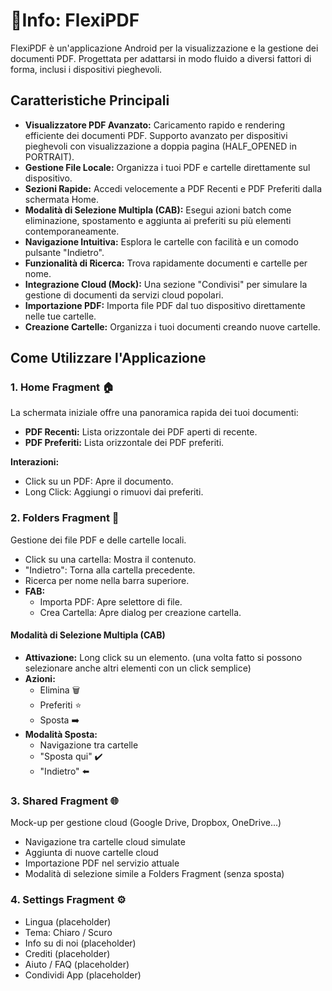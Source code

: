 
  <h1>📄Info: FlexiPDF</h1>
  <p>FlexiPDF è un'applicazione Android per la visualizzazione e la gestione dei documenti PDF.
  Progettata per adattarsi in modo fluido a diversi fattori di forma, inclusi i dispositivi pieghevoli.</p>

  <h2>Caratteristiche Principali</h2>
  <ul>
    <li><strong>Visualizzatore PDF Avanzato:</strong> Caricamento rapido e rendering efficiente dei documenti PDF. Supporto avanzato per dispositivi pieghevoli con visualizzazione a doppia pagina (HALF_OPENED in PORTRAIT).</li>
    <li><strong>Gestione File Locale:</strong> Organizza i tuoi PDF e cartelle direttamente sul dispositivo.</li>
    <li><strong>Sezioni Rapide:</strong> Accedi velocemente a PDF Recenti e PDF Preferiti dalla schermata Home.</li>
    <li><strong>Modalità di Selezione Multipla (CAB):</strong> Esegui azioni batch come eliminazione, spostamento e aggiunta ai preferiti su più elementi contemporaneamente.</li>
    <li><strong>Navigazione Intuitiva:</strong> Esplora le cartelle con facilità e un comodo pulsante "Indietro".</li>
    <li><strong>Funzionalità di Ricerca:</strong> Trova rapidamente documenti e cartelle per nome.</li>
    <li><strong>Integrazione Cloud (Mock):</strong> Una sezione "Condivisi" per simulare la gestione di documenti da servizi cloud popolari.</li>
    <li><strong>Importazione PDF:</strong> Importa file PDF dal tuo dispositivo direttamente nelle tue cartelle.</li>
    <li><strong>Creazione Cartelle:</strong> Organizza i tuoi documenti creando nuove cartelle.</li>
  </ul>

  <h2>Come Utilizzare l'Applicazione</h2>

  <h3>1. Home Fragment 🏠</h3>
  <p>La schermata iniziale offre una panoramica rapida dei tuoi documenti:</p>
  <ul>
    <li><strong>PDF Recenti:</strong> Lista orizzontale dei PDF aperti di recente.</li>
    <li><strong>PDF Preferiti:</strong> Lista orizzontale dei PDF preferiti.</li>
  </ul>
  <p><strong>Interazioni:</strong></p>
  <ul>
    <li>Click su un PDF: Apre il documento.</li>
    <li>Long Click: Aggiungi o rimuovi dai preferiti.</li>
  </ul>

  <h3>2. Folders Fragment 📁</h3>
  <p>Gestione dei file PDF e delle cartelle locali.</p>
  <ul>
    <li>Click su una cartella: Mostra il contenuto.</li>
    <li>"Indietro": Torna alla cartella precedente.</li>
    <li>Ricerca per nome nella barra superiore.</li>
    <li><strong>FAB:</strong>
      <ul>
        <li>Importa PDF: Apre selettore di file.</li>
        <li>Crea Cartella: Apre dialog per creazione cartella.</li>
      </ul>
    </li>
  </ul>

  <h4>Modalità di Selezione Multipla (CAB)</h4>
  <ul>
    <li><strong>Attivazione:</strong> Long click su un elemento. (una volta fatto si possono selezionare anche altri elementi con un click semplice)</li>
    <li><strong>Azioni:</strong>
      <ul>
        <li>Elimina 🗑️</li>
        <li>Preferiti ⭐</li>
        <li>Sposta ➡️</li>
      </ul>
    </li>
    <li><strong>Modalità Sposta:</strong>
      <ul>
        <li>Navigazione tra cartelle</li>
        <li>"Sposta qui" ✔️</li>
        <li>"Indietro" ⬅️</li>
      </ul>
    </li>
  </ul>

  <h3>3. Shared Fragment 🌐</h3>
  <p>Mock-up per gestione cloud (Google Drive, Dropbox, OneDrive...)</p>
  <ul>
    <li>Navigazione tra cartelle cloud simulate</li>
    <li>Aggiunta di nuove cartelle cloud</li>
    <li>Importazione PDF nel servizio attuale</li>
    <li>Modalità di selezione simile a Folders Fragment (senza sposta)</li>
  </ul>

  <h3>4. Settings Fragment ⚙️</h3>
  <ul>
    <li>Lingua (placeholder)</li>
    <li>Tema: Chiaro / Scuro</li>
    <li>Info su di noi (placeholder)</li>
    <li>Crediti (placeholder) </li>
    <li>Aiuto / FAQ (placeholder)</li>
    <li>Condividi App (placeholder)</li>
  </ul>


